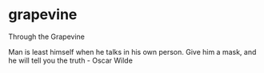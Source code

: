 # grapevine
Through the Grapevine

Man is least himself when he talks in his own person. Give him a mask, and he will tell you the truth - Oscar Wilde
